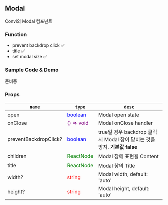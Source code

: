 ## Modal
Convi의 Modal 컴포넌트

### Function
* prevent backdrop click ✅
* title ✅
* set modal size ✅

### Sample Code & Demo
준비중

### Props
| `name` | `type` | `desc` |
| --- | --- | --- |
|open|<div style='color: blue'>boolean</div>|Modal open state
|onClose|<div style='color: purple'>() => void</div>|Modal onClose handler|
|preventBackdropClick?|<div style='color: blue'>boolean</div>|true일 경우 backdrop 클릭 시 Modal 창이 닫히는 것을 방지. **기본값 false**
|children|<div style='color: green'>ReactNode</div>|Modal 창에 표현될 Content
|title|<div style='color: green'>ReactNode</div>|Modal 창의 Title
|width?|<div style='color: red'>string</div>|Modal width, default: 'auto'
|height?|<div style='color: red'>string</div>|Modal height, default: 'auto'